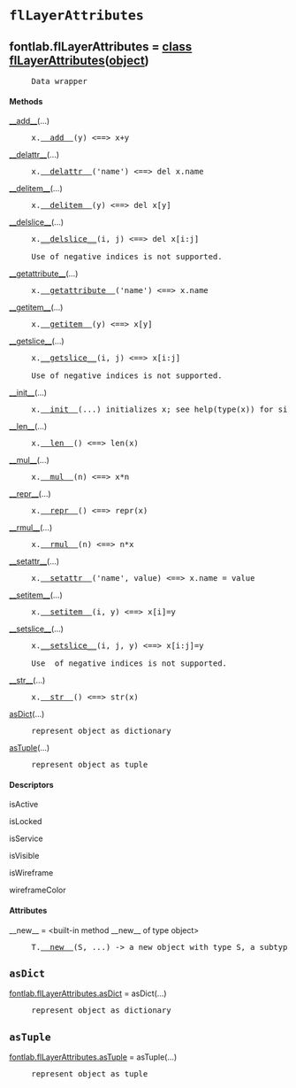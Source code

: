 

<a name="fontlab.flLayerAttributes"></a>

# `flLayerAttributes`


<dt class="class"><h2><span class="class-name">fontlab.flLayerAttributes</span> = <a name="fontlab.flLayerAttributes" href="#fontlab.flLayerAttributes">class flLayerAttributes</a>(<a href="./__builtin__.html#object">object</a>)</h2></dt><dd class="class"><dd>


<pre class="doc" markdown="0">Data wrapper</pre>


</dd><h4 class="head-methods">Methods </h4><dl class="function"><dt><a name="flLayerAttributes-__add__" href="#flLayerAttributes-__add__"><span class="function-name">__add__</span></a><span class="argspec">(...)</span></dt><dd>

<pre class="doc" markdown="0">x.<a href="#fontlab.flLayerAttributes-__add__">__add__</a>(y) <==> x+y</pre>

</dd></dl>
<dl class="function"><dt><a name="flLayerAttributes-__delattr__" href="#flLayerAttributes-__delattr__"><span class="function-name">__delattr__</span></a><span class="argspec">(...)</span></dt><dd>

<pre class="doc" markdown="0">x.<a href="#fontlab.flLayerAttributes-__delattr__">__delattr__</a>('name') <==> del x.name</pre>

</dd></dl>
<dl class="function"><dt><a name="flLayerAttributes-__delitem__" href="#flLayerAttributes-__delitem__"><span class="function-name">__delitem__</span></a><span class="argspec">(...)</span></dt><dd>

<pre class="doc" markdown="0">x.<a href="#fontlab.flLayerAttributes-__delitem__">__delitem__</a>(y) <==> del x[y]</pre>

</dd></dl>
<dl class="function"><dt><a name="flLayerAttributes-__delslice__" href="#flLayerAttributes-__delslice__"><span class="function-name">__delslice__</span></a><span class="argspec">(...)</span></dt><dd>

<pre class="doc" markdown="0">x.<a href="#fontlab.flLayerAttributes-__delslice__">__delslice__</a>(i, j) <==> del x[i:j]

Use of negative indices is not supported.</pre>

</dd></dl>
<dl class="function"><dt><a name="flLayerAttributes-__getattribute__" href="#flLayerAttributes-__getattribute__"><span class="function-name">__getattribute__</span></a><span class="argspec">(...)</span></dt><dd>

<pre class="doc" markdown="0">x.<a href="#fontlab.flLayerAttributes-__getattribute__">__getattribute__</a>('name') <==> x.name</pre>

</dd></dl>
<dl class="function"><dt><a name="flLayerAttributes-__getitem__" href="#flLayerAttributes-__getitem__"><span class="function-name">__getitem__</span></a><span class="argspec">(...)</span></dt><dd>

<pre class="doc" markdown="0">x.<a href="#fontlab.flLayerAttributes-__getitem__">__getitem__</a>(y) <==> x[y]</pre>

</dd></dl>
<dl class="function"><dt><a name="flLayerAttributes-__getslice__" href="#flLayerAttributes-__getslice__"><span class="function-name">__getslice__</span></a><span class="argspec">(...)</span></dt><dd>

<pre class="doc" markdown="0">x.<a href="#fontlab.flLayerAttributes-__getslice__">__getslice__</a>(i, j) <==> x[i:j]

Use of negative indices is not supported.</pre>

</dd></dl>
<dl class="function"><dt><a name="flLayerAttributes-__init__" href="#flLayerAttributes-__init__"><span class="function-name">__init__</span></a><span class="argspec">(...)</span></dt><dd>

<pre class="doc" markdown="0">x.<a href="#fontlab.flLayerAttributes-__init__">__init__</a>(...) initializes x; see help(type(x)) for signature</pre>

</dd></dl>
<dl class="function"><dt><a name="flLayerAttributes-__len__" href="#flLayerAttributes-__len__"><span class="function-name">__len__</span></a><span class="argspec">(...)</span></dt><dd>

<pre class="doc" markdown="0">x.<a href="#fontlab.flLayerAttributes-__len__">__len__</a>() <==> len(x)</pre>

</dd></dl>
<dl class="function"><dt><a name="flLayerAttributes-__mul__" href="#flLayerAttributes-__mul__"><span class="function-name">__mul__</span></a><span class="argspec">(...)</span></dt><dd>

<pre class="doc" markdown="0">x.<a href="#fontlab.flLayerAttributes-__mul__">__mul__</a>(n) <==> x*n</pre>

</dd></dl>
<dl class="function"><dt><a name="flLayerAttributes-__repr__" href="#flLayerAttributes-__repr__"><span class="function-name">__repr__</span></a><span class="argspec">(...)</span></dt><dd>

<pre class="doc" markdown="0">x.<a href="#fontlab.flLayerAttributes-__repr__">__repr__</a>() <==> repr(x)</pre>

</dd></dl>
<dl class="function"><dt><a name="flLayerAttributes-__rmul__" href="#flLayerAttributes-__rmul__"><span class="function-name">__rmul__</span></a><span class="argspec">(...)</span></dt><dd>

<pre class="doc" markdown="0">x.<a href="#fontlab.flLayerAttributes-__rmul__">__rmul__</a>(n) <==> n*x</pre>

</dd></dl>
<dl class="function"><dt><a name="flLayerAttributes-__setattr__" href="#flLayerAttributes-__setattr__"><span class="function-name">__setattr__</span></a><span class="argspec">(...)</span></dt><dd>

<pre class="doc" markdown="0">x.<a href="#fontlab.flLayerAttributes-__setattr__">__setattr__</a>('name', value) <==> x.name = value</pre>

</dd></dl>
<dl class="function"><dt><a name="flLayerAttributes-__setitem__" href="#flLayerAttributes-__setitem__"><span class="function-name">__setitem__</span></a><span class="argspec">(...)</span></dt><dd>

<pre class="doc" markdown="0">x.<a href="#fontlab.flLayerAttributes-__setitem__">__setitem__</a>(i, y) <==> x[i]=y</pre>

</dd></dl>
<dl class="function"><dt><a name="flLayerAttributes-__setslice__" href="#flLayerAttributes-__setslice__"><span class="function-name">__setslice__</span></a><span class="argspec">(...)</span></dt><dd>

<pre class="doc" markdown="0">x.<a href="#fontlab.flLayerAttributes-__setslice__">__setslice__</a>(i, j, y) <==> x[i:j]=y

Use  of negative indices is not supported.</pre>

</dd></dl>
<dl class="function"><dt><a name="flLayerAttributes-__str__" href="#flLayerAttributes-__str__"><span class="function-name">__str__</span></a><span class="argspec">(...)</span></dt><dd>

<pre class="doc" markdown="0">x.<a href="#fontlab.flLayerAttributes-__str__">__str__</a>() <==> str(x)</pre>

</dd></dl>
<dl class="function"><dt><a name="flLayerAttributes-asDict" href="#flLayerAttributes-asDict"><span class="function-name">asDict</span></a><span class="argspec">(...)</span></dt><dd>

<pre class="doc" markdown="0">represent object as dictionary</pre>

</dd></dl>
<dl class="function"><dt><a name="flLayerAttributes-asTuple" href="#flLayerAttributes-asTuple"><span class="function-name">asTuple</span></a><span class="argspec">(...)</span></dt><dd>

<pre class="doc" markdown="0">represent object as tuple</pre>

</dd></dl>

  <h4 class="head-desc">Descriptors </h4><dl class="descriptor"><dt>isActive</dt>
</dl>
<dl class="descriptor"><dt>isLocked</dt>
</dl>
<dl class="descriptor"><dt>isService</dt>
</dl>
<dl class="descriptor"><dt>isVisible</dt>
</dl>
<dl class="descriptor"><dt>isWireframe</dt>
</dl>
<dl class="descriptor"><dt>wireframeColor</dt>
</dl>

  <h4 class="head-attrs">Attributes </h4><dl><dt><span class="other-name">__new__</span> = &lt;built-in method __new__ of type object&gt;<dd>

<pre class="doc" markdown="0">T.<a href="#fontlab.flLayerAttributes-__new__">__new__</a>(S, ...) -> a new object with type S, a subtype of T</pre>

</dd></dl>
</dd>


<a name="fontlab.flLayerAttributes.asDict"></a>

## `asDict`


<dl class="function"><dt><a name="-fontlab.flLayerAttributes.asDict" href="#-fontlab.flLayerAttributes.asDict"><span class="function-name">fontlab.flLayerAttributes.asDict</span></a> = asDict<span class="argspec">(...)</span></dt><dd>

<pre class="doc" markdown="0">represent object as dictionary</pre>

</dd></dl>



<a name="fontlab.flLayerAttributes.asTuple"></a>

## `asTuple`


<dl class="function"><dt><a name="-fontlab.flLayerAttributes.asTuple" href="#-fontlab.flLayerAttributes.asTuple"><span class="function-name">fontlab.flLayerAttributes.asTuple</span></a> = asTuple<span class="argspec">(...)</span></dt><dd>

<pre class="doc" markdown="0">represent object as tuple</pre>

</dd></dl>

